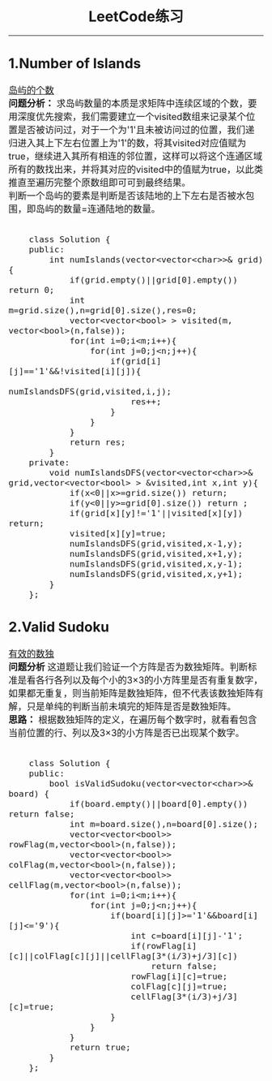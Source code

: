 # <center>  LeetCode练习  </center>

---  
<font size=4>  

## 1.Number of Islands
[岛屿的个数](https://leetcode.com/problems/number-of-islands/)  
**问题分析：**  求岛屿数量的本质是求矩阵中连续区域的个数，要用深度优先搜索，我们需要建立一个visited数组来记录某个位置是否被访问过，对于一个为'1'且未被访问过的位置，我们递归进入其上下左右位置上为'1'的数，将其visited对应值赋为true，继续进入其所有相连的邻位置，这样可以将这个连通区域所有的数找出来，并将其对应的visited中的值赋为true，以此类推直至遍历完整个原数组即可可到最终结果。  
判断一个岛屿的要素是判断是否该陆地的上下左右是否被水包围，即岛屿的数量=连通陆地的数量。  
```

	class Solution {
	public:
	    int numIslands(vector<vector<char>>& grid) {
	        if(grid.empty()||grid[0].empty()) return 0;
	        int m=grid.size(),n=grid[0].size(),res=0;  
	        vector<vector<bool> > visited(m, vector<bool>(n,false));
	        for(int i=0;i<m;i++){
	            for(int j=0;j<n;j++){
	                if(grid[i][j]=='1'&&!visited[i][j]){
	                    numIslandsDFS(grid,visited,i,j);
	                    res++;
	                }
	            }
	        }
			return res;
	    }
	private:
	    void numIslandsDFS(vector<vector<char>>& grid,vector<vector<bool> > &visited,int x,int y){
	        if(x<0||x>=grid.size()) return;
	        if(y<0||y>=grid[0].size()) return ;
	        if(grid[x][y]!='1'||visited[x][y]) return;
	        visited[x][y]=true;
	        numIslandsDFS(grid,visited,x-1,y);
	        numIslandsDFS(grid,visited,x+1,y);
	        numIslandsDFS(grid,visited,x,y-1);
	        numIslandsDFS(grid,visited,x,y+1);
	    }    
	};
```


## 2.Valid Sudoku
[有效的数独](https://leetcode.com/problems/valid-sudoku/)  
**问题分析** 这道题让我们验证一个方阵是否为数独矩阵。判断标准是看各行各列以及每个小的3×3的小方阵里是否有重复数字，如果都无重复，则当前矩阵是数独矩阵，但不代表该数独矩阵有解，只是单纯的判断当前未填完的矩阵是否是数独矩阵。  
**思路：** 根据数独矩阵的定义，在遍历每个数字时，就看看包含当前位置的行、列以及3×3的小方阵是否已出现某个数字。  

```

	class Solution {
	public:
	    bool isValidSudoku(vector<vector<char>>& board) {
	        if(board.empty()||board[0].empty()) return false;
	        int m=board.size(),n=board[0].size();
	        vector<vector<bool>> rowFlag(m,vector<bool>(n,false));
	        vector<vector<bool>> colFlag(m,vector<bool>(n,false));
	        vector<vector<bool>> cellFlag(m,vector<bool>(n,false));
	        for(int i=0;i<m;i++){
	            for(int j=0;j<n;j++){
	                if(board[i][j]>='1'&&board[i][j]<='9'){
	                    int c=board[i][j]-'1';
	                    if(rowFlag[i][c]||colFlag[c][j]||cellFlag[3*(i/3)+j/3][c])
	                        return false;
	                    rowFlag[i][c]=true;
	                    colFlag[c][j]=true;
	                    cellFlag[3*(i/3)+j/3][c]=true;
	                }
	            }
	        }
	        return true;
	    }
	};
```

</front>